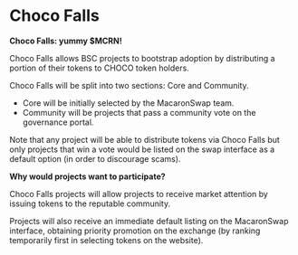 # Choco Falls

**Choco Falls: yummy $MCRN!**

Choco Falls allows BSC projects to bootstrap adoption by distributing a portion of their tokens to CHOCO token holders.

Choco Falls will be split into two sections: Core and Community.

- Core will be initially selected by the MacaronSwap team.
- Community will be projects that pass a community vote on the governance portal.

Note that any project will be able to distribute tokens via Choco Falls but only projects that win a vote would be listed on the swap interface as a default option \(in order to discourage scams\).

**Why would projects want to participate?**

Choco Falls projects will allow projects to receive market attention by issuing tokens to the reputable community.

Projects will also receive an immediate default listing on the MacaronSwap interface, obtaining priority promotion on the exchange \(by ranking temporarily first in selecting tokens on the website\).
